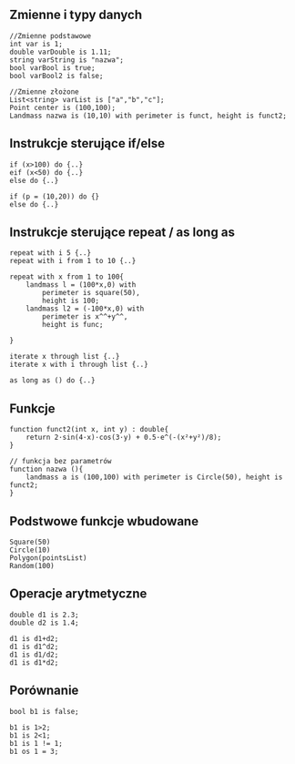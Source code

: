 ## Zmienne i typy danych
```
//Zmienne podstawowe
int var is 1;
double varDouble is 1.11;
string varString is "nazwa";
bool varBool is true;
bool varBool2 is false;

//Zmienne złożone
List<string> varList is ["a","b","c"];
Point center is (100,100);
Landmass nazwa is (10,10) with perimeter is funct, height is funct2;
```

## Instrukcje sterujące if/else

```
if (x>100) do {..}
eif (x<50) do {..}
else do {..}

if (p = (10,20)) do {}
else do {..}
```

## Instrukcje sterujące repeat / as long as
```
repeat with i 5 {..}
repeat with i from 1 to 10 {..}

repeat with x from 1 to 100{
	landmass l = (100*x,0) with
		perimeter is square(50),
		height is 100;
  	landmass l2 = (-100*x,0) with
		perimeter is x^^+y^^,
		height is func;
    
}

iterate x through list {..}
iterate x with i through list {..}

as long as () do {..}
```

## Funkcje
```
function funct2(int x, int y) : double{
	return 2·sin(4·x)·cos(3·y) + 0.5·e^(-(x²+y²)/8);
}

// funkcja bez parametrów
function nazwa (){
    landmass a is (100,100) with perimeter is Circle(50), height is funct2;
}
```
## Podstwowe funkcje wbudowane
```
Square(50)
Circle(10)
Polygon(pointsList)
Random(100)
```
## Operacje arytmetyczne
```
double d1 is 2.3;
double d2 is 1.4;

d1 is d1+d2;
d1 is d1^d2;
d1 is d1/d2;
d1 is d1*d2;
```
## Porównanie
```
bool b1 is false;

b1 is 1>2;
b1 is 2<1;
b1 is 1 != 1;
b1 os 1 = 3;
```

